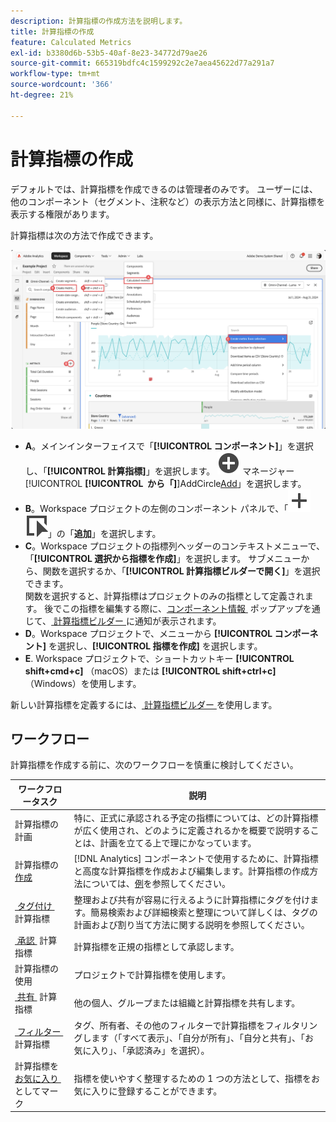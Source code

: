 ```yaml
---
description: 計算指標の作成方法を説明します。
title: 計算指標の作成
feature: Calculated Metrics
exl-id: b3380d6b-53b5-40af-8e23-34772d79ae26
source-git-commit: 665319bdfc4c1599292c2e7aea45622d77a291a7
workflow-type: tm+mt
source-wordcount: '366'
ht-degree: 21%

---
```


# 計算指標の作成

デフォルトでは、計算指標を作成できるのは管理者のみです。 ユーザーには、他のコンポーネント（セグメント、注釈など）の表示方法と同様に、計算指標を表示する権限があります。

計算指標は次の方法で作成できます。

![&#x200B; 指標の作成方法 &#x200B;](assets/create-metric.png)

* **A**。メインインターフェイスで「**[!UICONTROL コンポーネント]**」を選択し、「**[!UICONTROL 計算指標]**」を選択します。 ![&#x200B; 計算指標 &#x200B;](/help/assets/icons/AddCircle.svg) マネージャー [!UICONTROL **[!UICONTROL &#x200B; から「]**]AddCircle[Add](cm-manager.md)」を選択します。
* **B**。Workspace プロジェクトの左側のコンポーネント パネルで、「![&#x200B; イベント &#x200B;](/help/assets/icons/Add.svg) ![&#x200B; 指標 &#x200B;](/help/assets/icons/Event.svg)」の「**追加**」を選択します。
* **C**。Workspace プロジェクトの指標列ヘッダーのコンテキストメニューで、「**[!UICONTROL 選択から指標を作成]**」を選択します。 サブメニューから、関数を選択するか、「**[!UICONTROL 計算指標ビルダーで開く]**」を選択できます。 <br/> 関数を選択すると、計算指標はプロジェクトのみの指標として定義されます。 後でこの指標を編集する際に、[&#x200B; コンポーネント情報 &#x200B;](/help/analyze/analysis-workspace/components/use-components-in-workspace.md) ポップアップを通じて、[&#x200B; 計算指標ビルダー &#x200B;](c-build-metrics/cm-build-metrics.md) に通知が表示されます。
* **D**。Workspace プロジェクトで、メニューから **[!UICONTROL コンポーネント]** を選択し、**[!UICONTROL 指標を作成]** を選択します。
* **E**. Workspace プロジェクトで、ショートカットキー **[!UICONTROL shift+cmd+c]** （macOS）または **[!UICONTROL shift+ctrl+c]** （Windows）を使用します。

新しい計算指標を定義するには、[&#x200B; 計算指標ビルダー &#x200B;](c-build-metrics/cm-build-metrics.md) を使用します。


## ワークフロー

計算指標を作成する前に、次のワークフローを慎重に検討してください。

| ワークフロータスク | 説明 |
| --- | --- |
| 計算指標の計画 | 特に、正式に承認される予定の指標については、どの計算指標が広く使用され、どのように定義されるかを概要で説明することは、計画を立てる上で理にかなっています。 |
| 計算指標の [&#x200B; 作成 &#x200B;](c-build-metrics/cm-build-metrics.md) | [!DNL Analytics] コンポーネントで使用するために、計算指標と高度な計算指標を作成および編集します。計算指標の作成方法については、[例](c-build-metrics/cm-build-metrics.md)を参照してください。 |
| [&#x200B; タグ付け &#x200B;](cm-tagging.md) 計算指標 | 整理および共有が容易に行えるように計算指標にタグを付けます。簡易検索および詳細検索と整理について詳しくは、タグの計画および割り当て方法に関する説明を参照してください。 |
| [&#x200B; 承認 &#x200B;](cm-approving.md) 計算指標 | 計算指標を正規の指標として承認します。 |
| 計算指標の使用 | プロジェクトで計算指標を使用します。 |
| [&#x200B; 共有 &#x200B;](cm-sharing.md) 計算指標 | 他の個人、グループまたは組織と計算指標を共有します。 |
| [&#x200B; フィルター &#x200B;](cm-filter.md) 計算指標 | タグ、所有者、その他のフィルターで計算指標をフィルタリングします（「すべて表示」、「自分が所有」、「自分と共有」、「お気に入り」、「承認済み」を選択）。 |
| 計算指標を [&#x200B; お気に入り &#x200B;](cm-finding.md) としてマーク | 指標を使いやすく整理するための 1 つの方法として、指標をお気に入りに登録することができます。 |
